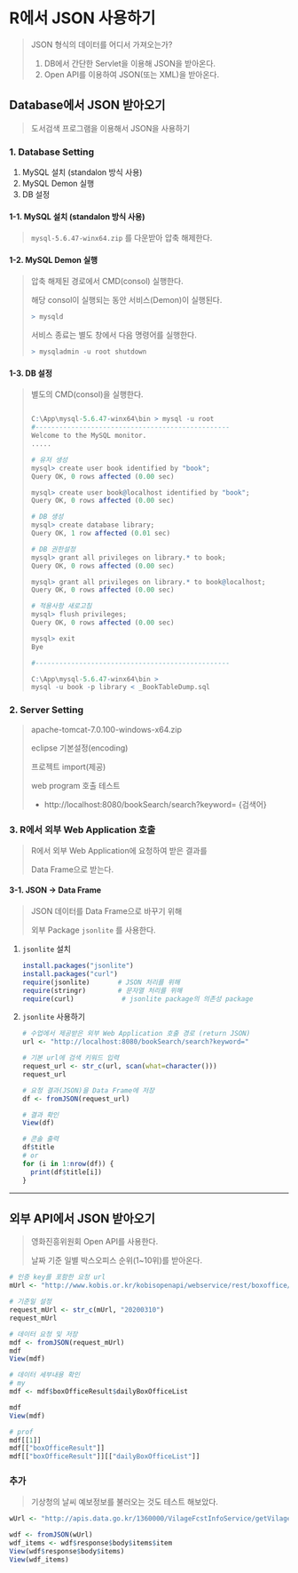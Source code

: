 # R에서 JSON 사용하기

> JSON 형식의 데이터를 어디서 가져오는가?
>
> 1. DB에서 간단한 Servlet을 이용해 JSON을 받아온다.
> 2. Open API를 이용하여 JSON(또는 XML)을 받아온다.



## Database에서 JSON 받아오기

> 도서검색 프로그램을 이용해서 JSON을 사용하기

### 1. Database Setting

1. MySQL 설치 (standalon 방식 사용)
2. MySQL Demon 실행
3. DB 설정



#### 1-1. MySQL 설치 (standalon 방식 사용)

> `mysql-5.6.47-winx64.zip` 를 다운받아 압축 해제한다.



#### 1-2. MySQL Demon 실행

> 압축 해제된 경로에서 CMD(consol) 실행한다.
>
> 해당 consol이 실행되는 동안 서비스(Demon)이 실행된다.
>
> ```r
> > mysqld
> ```
>
> 서비스 종료는 별도 창에서 다음 명령어를 실행한다.
>
> ``` R
> > mysqladmin -u root shutdown
> ```
>
> 



#### 1-3. DB 설정

> 별도의 CMD(consol)을 실행한다.
>
> ```r
> 
> C:\App\mysql-5.6.47-winx64\bin > mysql -u root
> #-------------------------------------------------
> Welcome to the MySQL monitor.
> .....
> 
> # 유저 생성
> mysql> create user book identified by "book";
> Query OK, 0 rows affected (0.00 sec)
> 
> mysql> create user book@localhost identified by "book";
> Query OK, 0 rows affected (0.00 sec)
> 
> # DB 생성
> mysql> create database library;
> Query OK, 1 row affected (0.01 sec)
> 
> # DB 권한설정
> mysql> grant all privileges on library.* to book;
> Query OK, 0 rows affected (0.00 sec)
> 
> mysql> grant all privileges on library.* to book@localhost;
> Query OK, 0 rows affected (0.00 sec)
> 
> # 적용사항 새로고침
> mysql> flush privileges;
> Query OK, 0 rows affected (0.00 sec)
> 
> mysql> exit
> Bye
> 
> #-------------------------------------------------
> 
> C:\App\mysql-5.6.47-winx64\bin >
> mysql -u book -p library < _BookTableDump.sql
> 
> ```



### 2. Server Setting

> apache-tomcat-7.0.100-windows-x64.zip
>
> eclipse 기본설정(encoding)
>
> 프로젝트 import(제공)
>
> web program 호출 테스트
>
> - http://localhost:8080/bookSearch/search?keyword= {검색어}



### 3. R에서 외부 Web Application 호출

> R에서 외부 Web Application에 요청하여 받은 결과를
>
> Data Frame으로 받는다.

#### 3-1. JSON -> Data Frame

> JSON 데이터를 Data Frame으로 바꾸기 위해
>
> 외부 Package  `jsonlite`  를 사용한다.

1. `jsonlite`  설치

   ```R
   install.packages("jsonlite")
   install.packages("curl")
   require(jsonlite)       # JSON 처리를 위해
   require(stringr)        # 문자열 처리를 위해
   require(curl)			# jsonlite package의 의존성 package
   ```

    

2. `jsonlite`  사용하기

   ```R
   # 수업에서 제공받은 외부 Web Application 호출 경로 (return JSON)
   url <- "http://localhost:8080/bookSearch/search?keyword="
   
   # 기본 url에 검색 키워드 입력
   request_url <- str_c(url, scan(what=character()))
   request_url
   
   # 요청 결과(JSON)을 Data Frame에 저장
   df <- fromJSON(request_url)
   
   # 결과 확인
   View(df)
   
   # 콘솔 출력
   df$title
   # or
   for (i in 1:nrow(df)) {
     print(df$title[i])
   }
   ```



---

## 외부 API에서 JSON 받아오기

> 영화진흥위원회 Open API를 사용한다.
>
> 날짜 기준 일별 박스오피스 순위(1~10위)를 받아온다.



``` r
# 인증 key를 포함한 요청 url
mUrl <- "http://www.kobis.or.kr/kobisopenapi/webservice/rest/boxoffice/searchDailyBoxOfficeList.json?key=@___I'm_Sorry___@="

# 기준일 설정
request_mUrl <- str_c(mUrl, "20200310")
request_mUrl

# 데이터 요청 및 저장
mdf <- fromJSON(request_mUrl)
mdf
View(mdf)

# 데이터 세부내용 확인
# my
mdf <- mdf$boxOfficeResult$dailyBoxOfficeList

mdf
View(mdf)

# prof
mdf[[1]]
mdf[["boxOfficeResult"]]
mdf[["boxOfficeResult"]][["dailyBoxOfficeList"]]
```



### 추가

> 기상청의 날씨 예보정보를 불러오는 것도 테스트 해보았다.

```R
wUrl <- "http://apis.data.go.kr/1360000/VilageFcstInfoService/getVilageFcst?serviceKey=@___I'm_Sorry___@&base_date=20200311&base_time=1100&nx=61&ny=125&numOfRows=160&pageNo=1&dataType=json"

wdf <- fromJSON(wUrl)
wdf_items <- wdf$response$body$items$item
View(wdf$response$body$items)
View(wdf_items)
```

